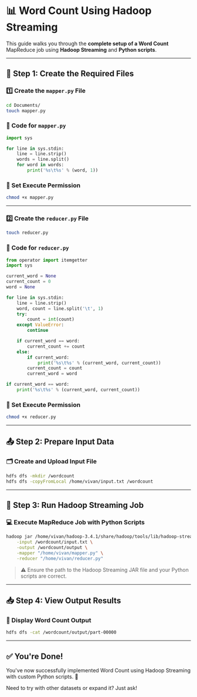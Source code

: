 # 📊 Word Count Using Hadoop Streaming

This guide walks you through the **complete setup of a Word Count** MapReduce job using **Hadoop Streaming** and **Python scripts**.

---

## 📂 Step 1: Create the Required Files

### 1️⃣ Create the `mapper.py` File
```bash
cd Documents/
touch mapper.py
```

### 📝 Code for `mapper.py`
```python
import sys

for line in sys.stdin:
    line = line.strip()
    words = line.split()
    for word in words:
        print('%s\t%s' % (word, 1))
```

### 🔐 Set Execute Permission
```bash
chmod +x mapper.py
```

---

### 2️⃣ Create the `reducer.py` File
```bash
touch reducer.py
```

### 📝 Code for `reducer.py`
```python
from operator import itemgetter
import sys

current_word = None
current_count = 0
word = None

for line in sys.stdin:
    line = line.strip()
    word, count = line.split('\t', 1)
    try:
        count = int(count)
    except ValueError:
        continue

    if current_word == word:
        current_count += count
    else:
        if current_word:
            print('%s\t%s' % (current_word, current_count))
        current_count = count
        current_word = word

if current_word == word:
    print('%s\t%s' % (current_word, current_count))
```

### 🔐 Set Execute Permission
```bash
chmod +x reducer.py
```

---

## 📤 Step 2: Prepare Input Data

### 🗂️ Create and Upload Input File
```bash
hdfs dfs -mkdir /wordcount
hdfs dfs -copyFromLocal /home/vivan/input.txt /wordcount
```

---

## 🚀 Step 3: Run Hadoop Streaming Job

### 💻 Execute MapReduce Job with Python Scripts
```bash
hadoop jar /home/vivan/hadoop-3.4.1/share/hadoop/tools/lib/hadoop-streaming-3.4.1.jar \
    -input /wordcount/input.txt \
    -output /wordcount/output \
    -mapper "/home/vivan/mapper.py" \
    -reducer "/home/vivan/reducer.py"
```

> ⚠️ Ensure the path to the Hadoop Streaming JAR file and your Python scripts are correct.

---

## 📥 Step 4: View Output Results

### 📄 Display Word Count Output
```bash
hdfs dfs -cat /wordcount/output/part-00000
```

---

## ✅ You're Done!
You've now successfully implemented Word Count using Hadoop Streaming with custom Python scripts. 🎉

Need to try with other datasets or expand it? Just ask!

